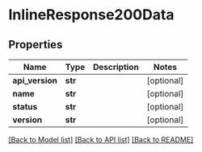# InlineResponse200Data

## Properties
Name | Type | Description | Notes
------------ | ------------- | ------------- | -------------
**api_version** | **str** |  | [optional] 
**name** | **str** |  | [optional] 
**status** | **str** |  | [optional] 
**version** | **str** |  | [optional] 

[[Back to Model list]](../README.md#documentation-for-models) [[Back to API list]](../README.md#documentation-for-api-endpoints) [[Back to README]](../README.md)


